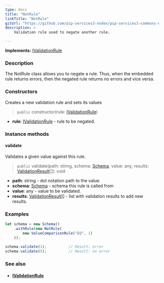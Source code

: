 ```yaml
---
type: docs
title: "NotRule"
linkTitle: "NotRule"
gitUrl: "https://github.com/pip-services3-nodex/pip-services3-commons-nodex"
description: >
    Validation rule used to negate another rule.

---
```


**Implements:** [IValidationRule](../ivalidation_rule)

### Description

The NotRule class allows you to negate a rule. Thus, when the embedded rule returns errors, then the negated rule returns no errors and vice versa.

### Constructors
Creates a new validation rule and sets its values

> `public` constructor(rule: [IValidationRule](../ivalidation_rule))

- **rule**: [IValidationRule](../ivalidation_rule) - rule to be negated.


### Instance methods

#### validate
Validates a given value against this rule.

> `public` validate(path: string, schema: [Schema](../schema), value: any, results: [ValidationResult](../validation_result)[]): void

- **path**: string - dot notation path to the value.
- **schema**: [Schema](../schema) - schema this rule is called from
- **value**: any - value to be validated.
- **results**: [ValidationResult](../validation_result)[] - list with validation results to add new results.


### Examples
```typescript
let schema = new Schema()
    .withRule(new NotRule(
        new ValueComparisonRule("EQ", 1)
    ));
    
schema.validate(1);          // Result: error
schema.validate(5);          // Result: no error

```

### See also
- #### [IValidationRule](../ivalidation_rule)
